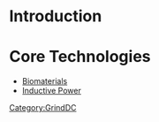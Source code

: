 # Introduction

# Core Technologies

-   [Biomaterials](:Category:Biomaterials)
-   [Inductive Power](Inductive_Power)

[Category:GrindDC](Category:GrindDC)
